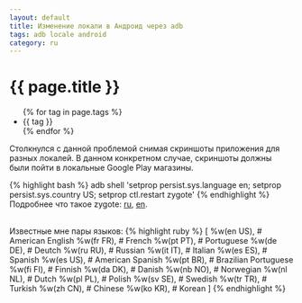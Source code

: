 ```yaml
---
layout: default
title: Изменение локали в Андроид через adb
tags: adb locale android
category: ru
---
```


# {{ page.title }}
<ul class="tags">
{% for tag in page.tags %}
<li>{{ tag }}</li>
{% endfor %}
</ul>

Столкнулся с данной проблемой снимая скриншоты приложения для разных локалей. В данном конкретном случае, скриншоты должны были пойти в локальные Google Play магазины.

{% highlight bash %}
adb shell 'setprop persist.sys.language en; setprop persist.sys.country US; setprop ctl.restart zygote'
{% endhighlight %}
Подробнее что такое zygote: [ru](https://xakep.ru/2014/05/21/excurse-in-android-architecture), [en](http://anatomyofandroid.com/2013/10/15/zygote).

<br />
Известные мне пары языков:
{% highlight ruby %}
[
  %w(en US), # American English
  %w(fr FR), # French
  %w(pt PT), # Portuguese
  %w(de DE), # Deutch
  %w(ru RU), # Russian
  %w(it IT), # Italian
  %w(es ES), # Spanish
  %w(es US), # American Spanish
  %w(pt BR), # Brazilian Portuguese
  %w(fi FI), # Finnish
  %w(da DK), # Danish
  %w(nb NO), # Norwegian
  %w(nl NL), # Dutch
  %w(pl PL), # Polish
  %w(sv SE), # Swedish
  %w(tr TR), # Turkish
  %w(zh CN), # Chinese
  %w(ko KR), # Korean
]
{% endhighlight %}
